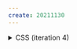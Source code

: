```yaml
---
create: 20211130
---
```


<details>
<summary>CSS (iteration 4)</summary>

```css
button {
  padding: 20px;
  border: none;
  border-radius: 5px;
  background-color: #50e5db;
}

p {
  font-size: 1.5rem;
  font-weight: bold;
  margin: 2rem;
}
```

</details>
